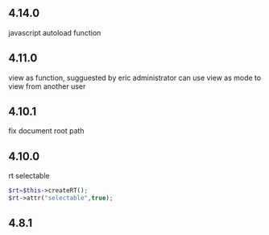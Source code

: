 ## 4.14.0
javascript autoload function

## 4.11.0
view as function, sugguested by eric
administrator can use view as mode to view from another user

## 4.10.1
fix document root path

## 4.10.0

rt selectable
```php
$rt=$this->createRT();
$rt->attr("selectable",true);
``` 

## 4.8.1